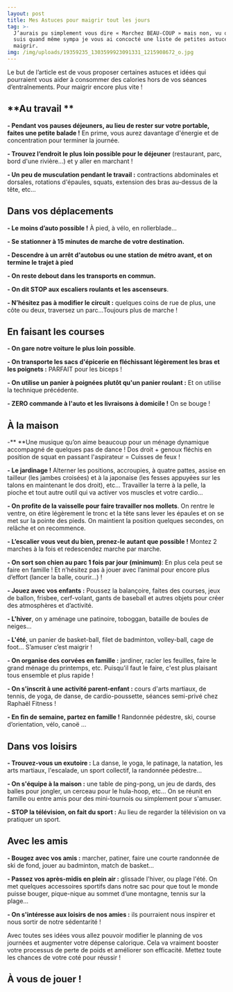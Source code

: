 ```yaml
---
layout: post
title: Mes Astuces pour maigrir tout les jours
tag: >-
  J’aurais pu simplement vous dire « Marchez BEAU-COUP » mais non, vu que je
  suis quand même sympa je vous ai concocté une liste de petites astuces pour
  maigrir. 
img: /img/uploads/19359235_1303599923091331_1215908672_o.jpg
---
```

Le but de l’article est de vous proposer certaines astuces et idées qui
pourraient vous aider à consommer des calories hors de vos séances
d’entraînements. Pour maigrir encore plus vite !

## **Au travail **

**- Pendant vos pauses déjeuners, au lieu de rester sur votre portable, faites
une petite balade !** En prime, vous aurez davantage d'énergie et de
concentration pour terminer la journée.

**- Trouvez l’endroit le plus loin possible pour le déjeuner** (restaurant, parc,
bord d'une rivière…) et y aller en marchant !

**- Un peu de musculation pendant le travail :** contractions abdominales et
dorsales, rotations d'épaules, squats, extension des bras au-dessus de la tête,
etc...

## **Dans vos déplacements**

**- Le moins d’auto possible !** À pied, à vélo, en rollerblade…

**- Se stationner à 15 minutes de marche de votre destination.**

**- Descendre à un arrêt d'autobus ou une station de métro avant, et on termine
le trajet à pied**

**- On reste debout dans les transports en commun.**

**- On dit STOP aux escaliers roulants et les ascenseurs**.

**- N’hésitez pas à modifier le circuit :** quelques coins de rue de plus, une côte
ou deux, traversez un parc…Toujours plus de marche !

## **En faisant les courses**

**- On gare notre voiture le plus loin possible**.

**- On transporte les sacs d'épicerie en fléchissant légèrement les bras et
les poignets :** PARFAIT pour les biceps !

**- On utilise un panier à poignées plutôt qu'un panier roulant :** Et on utilise la
technique précédente.

**- ZERO commande à l'auto et les livraisons à domicile !** On se bouge !

## **À la maison**

-** **Une musique qu’on aime beaucoup pour un ménage dynamique
accompagné de quelques pas de dance ! Dos droit \+ genoux fléchis en position de squat en passant l'aspirateur =
Cuisses de feux !

**- Le jardinage !** Alterner les positions, accroupies, à quatre pattes, assise en
tailleur (les jambes croisées) et à la japonaise (les fesses appuyées sur les
talons en maintenant le dos droit), etc… Travailler la terre à la pelle, la pioche
et tout autre outil qui va activer vos muscles et votre cardio…

**- On profite de la vaisselle pour faire travailler nos mollets**. On rentre le
ventre, on étire légèrement le tronc et la tête sans lever les épaules et on se
met sur la pointe des pieds. On maintient la position quelques secondes, on
relâche et on recommence.

**- L’escalier vous veut du bien, prenez-le autant que possible !** Montez 2
marches à la fois et redescendez marche par marche.

**- On sort son chien au parc 1 fois par jour (minimum)**: En plus cela peut se
faire en famille ! Et n’hésitez pas à jouer avec l’animal pour encore plus d’effort
\(lancer la balle, courir…) !

**- Jouez avec vos enfants :** Poussez la balançoire, faites des courses, jeux de
ballon, frisbee, cerf-volant, gants de baseball et autres objets pour créer des
atmosphères et d’activité.

**- L'hiver**, on y aménage une patinoire, toboggan, bataille de boules de neiges...

**- L'été**, un panier de basket-ball, filet de badminton, volley-ball, cage de foot…
S’amuser c’est maigrir !

**- On organise des corvées en famille :** jardiner, racler les feuilles, faire le
grand ménage du printemps, etc. Puisqu'il faut le faire, c'est plus plaisant tous
ensemble et plus rapide !

**- On s'inscrit à une activité parent-enfant :** cours d'arts martiaux, de tennis,
de yoga, de danse, de cardio-poussette, séances semi-privé chez Raphaël
Fitness !

**- En fin de semaine, partez en famille !** Randonnée pédestre, ski, course
d’orientation, vélo, canoë …

## **Dans vos loisirs**

**- Trouvez-vous un exutoire :** La danse, le yoga, le patinage, la natation, les
arts martiaux, l'escalade, un sport collectif, la randonnée pédestre…

**- On s'équipe à la maison :** une table de ping-pong, un jeu de dards, des
balles pour jongler, un cerceau pour le hula-hoop, etc… On se réunit en
famille ou entre amis pour des mini-tournois ou simplement pour s'amuser.

**- STOP la télévision, on fait du sport :** Au lieu de regarder la télévision on va
pratiquer un sport.

## **Avec les amis**

**- Bougez avec vos amis :** marcher, patiner, faire une courte randonnée de ski
de fond, jouer au badminton, match de basket…

**- Passez vos après-midis en plein air :** glissade l'hiver, ou plage l'été. On
met quelques accessoires sportifs dans notre sac pour que tout le monde
puisse bouger, pique-nique au sommet d’une montagne, tennis sur la plage…

**- On s'intéresse aux loisirs de nos amies :** ils pourraient nous inspirer et nous
sortir de notre sédentarité !

Avec toutes ses idées vous allez pouvoir modifier le planning de vos journées
et augmenter votre dépense calorique. Cela va vraiment booster votre
processus de perte de poids et améliorer son efficacité. Mettez toute les
chances de votre coté pour réussir !

## **À vous de jouer !**

